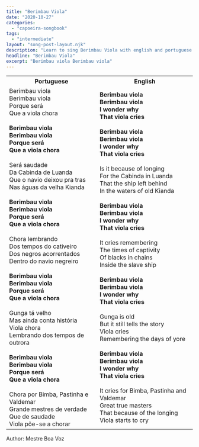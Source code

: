 ```yaml
---
title: "Berimbau Viola"
date: "2020-10-27"
categories:
  - "capoeira-songbook"
tags:
  - "intermediate"
layout: "song-post-layout.njk"
description: "Learn to sing Berimbau Viola with english and portuguese translations along with a video to help you learn."
headline: "Berimbau Viola"
excerpt: "Berimbau viola Berimbau viola"
---
```


<table class="capoeira-table">
    <tr class="header-row">
        <th>Portuguese</th>
        <th>English</th>
    </tr>
    <tr>
        <td>
            Berimbau viola<br>
            Berimbau viola<br>
            Porque será<br>
            Que a viola chora<br><br>
            <strong>Berimbau viola</strong><br>
            <strong>Berimbau viola</strong><br>
            <strong>Porque será</strong><br>
            <strong>Que a viola chora</strong><br><br>
            Será saudade<br>
            Da Cabinda de Luanda<br>
            Que o navio deixou pra tras<br>
            Nas águas da velha Kianda<br><br>
            <strong>Berimbau viola</strong><br>
            <strong>Berimbau viola</strong><br>
            <strong>Porque será</strong><br>
            <strong>Que a viola chora</strong><br><br>
            Chora lembrando<br>
            Dos tempos do cativeiro<br>
            Dos negros acorrentados<br>
            Dentro do navio negreiro<br><br>
            <strong>Berimbau viola</strong><br>
            <strong>Berimbau viola</strong><br>
            <strong>Porque será</strong><br>
            <strong>Que a viola chora</strong><br><br>
            Gunga tá velho<br>
            Mas ainda conta história<br>
            Viola chora<br>
            Lembrando dos tempos de outrora<br><br>
            <strong>Berimbau viola</strong><br>
            <strong>Berimbau viola</strong><br>
            <strong>Porque será</strong><br>
            <strong>Que a viola chora</strong><br><br>
            Chora por Bimba, Pastinha e Valdemar<br>
            Grande mestres de verdade<br>
            Que de saudade<br>
            Viola põe-se a chorar
        </td>
        <td>
            <strong>Berimbau viola</strong><br>
            <strong>Berimbau viola</strong><br>
            <strong>I wonder why</strong><br>
            <strong>That viola cries</strong><br><br>
            <strong>Berimbau viola</strong><br>
            <strong>Berimbau viola</strong><br>
            <strong>I wonder why</strong><br>
            <strong>That viola cries</strong><br><br>
            Is it because of longing<br>
            For the Cabinda in Luanda<br>
            That the ship left behind<br>
            In the waters of old Kianda<br><br>
            <strong>Berimbau viola</strong><br>
            <strong>Berimbau viola</strong><br>
            <strong>I wonder why</strong><br>
            <strong>That viola cries</strong><br><br>
            It cries remembering<br>
            The times of captivity<br>
            Of blacks in chains<br>
            Inside the slave ship<br><br>
            <strong>Berimbau viola</strong><br>
            <strong>Berimbau viola</strong><br>
            <strong>I wonder why</strong><br>
            <strong>That viola cries</strong><br><br>
            Gunga is old<br>
            But it still tells the story<br>
            Viola cries<br>
            Remembering the days of yore<br><br>
            <strong>Berimbau viola</strong><br>
            <strong>Berimbau viola</strong><br>
            <strong>I wonder why</strong><br>
            <strong>That viola cries</strong><br><br>
            It cries for Bimba, Pastinha and Valdemar<br>
            Great true masters<br>
            That because of the longing<br>
            Viola starts to cry
        </td>
    </tr>
</table>

<figcaption>
Author: Mestre Boa Voz
</figcaption>